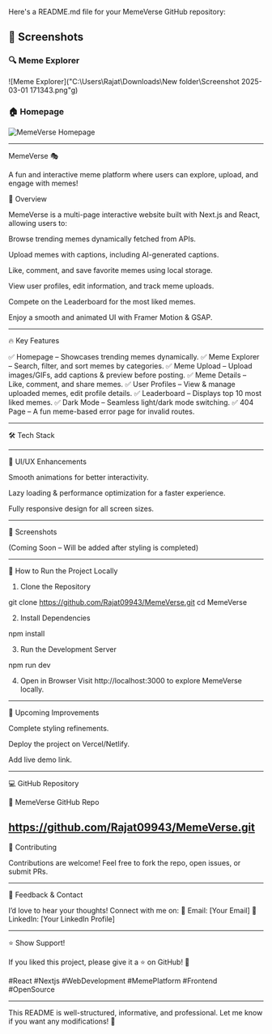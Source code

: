 Here's a README.md file for your MemeVerse GitHub repository:

## 📸 Screenshots  

### 🔍 Meme Explorer  
![Meme Explorer]("C:\Users\Rajat\Downloads\New folder\Screenshot 2025-03-01 171343.png"g)


### 🏠 Homepage  
![MemeVerse Homepage](https://your-image-url.com/homepage.png)  


---

MemeVerse 🎭

A fun and interactive meme platform where users can explore, upload, and engage with memes!

🚀 Overview

MemeVerse is a multi-page interactive website built with Next.js and React, allowing users to:

Browse trending memes dynamically fetched from APIs.

Upload memes with captions, including AI-generated captions.

Like, comment, and save favorite memes using local storage.

View user profiles, edit information, and track meme uploads.

Compete on the Leaderboard for the most liked memes.

Enjoy a smooth and animated UI with Framer Motion & GSAP.



---

🔥 Key Features

✅ Homepage – Showcases trending memes dynamically.
✅ Meme Explorer – Search, filter, and sort memes by categories.
✅ Meme Upload – Upload images/GIFs, add captions & preview before posting.
✅ Meme Details – Like, comment, and share memes.
✅ User Profiles – View & manage uploaded memes, edit profile details.
✅ Leaderboard – Displays top 10 most liked memes.
✅ Dark Mode – Seamless light/dark mode switching.
✅ 404 Page – A fun meme-based error page for invalid routes.


---

🛠 Tech Stack


---

🎨 UI/UX Enhancements

Smooth animations for better interactivity.

Lazy loading & performance optimization for a faster experience.

Fully responsive design for all screen sizes.



---

📸 Screenshots

(Coming Soon – Will be added after styling is completed)


---

🚀 How to Run the Project Locally

1. Clone the Repository

git clone https://github.com/Rajat09943/MemeVerse.git
cd MemeVerse


2. Install Dependencies

npm install


3. Run the Development Server

npm run dev


4. Open in Browser
Visit http://localhost:3000 to explore MemeVerse locally.




---

🎯 Upcoming Improvements

Complete styling refinements.

Deploy the project on Vercel/Netlify.

Add live demo link.



---

💻 GitHub Repository

🔗 MemeVerse GitHub Repo

https://github.com/Rajat09943/MemeVerse.git
---

🤝 Contributing

Contributions are welcome! Feel free to fork the repo, open issues, or submit PRs.


---

📩 Feedback & Contact

I’d love to hear your thoughts! Connect with me on:
📧 Email: [Your Email]
💼 LinkedIn: [Your LinkedIn Profile]


---

⭐ Show Support!

If you liked this project, please give it a ⭐ on GitHub! 🚀

#React #Nextjs #WebDevelopment #MemePlatform #Frontend #OpenSource


---

This README is well-structured, informative, and professional. Let me know if you want any modifications! 🚀
